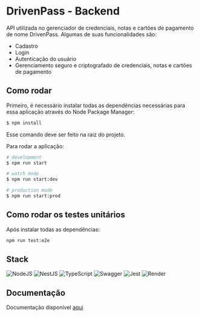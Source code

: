 # DrivenPass - Backend

API utilizada no gerenciador de credenciais, notas e cartões de pagamento de nome DrivenPass. Algumas de suas funcionalidades são:

- Cadastro
- Login
- Autenticação do usuário
- Gerenciamento seguro e criptografado de credenciais, notas e cartões de pagamento

## Como rodar

Primeiro, é necessário instalar todas as dependências necessárias para essa aplicação através do Node Package Manager:

```bash
$ npm install
```

Esse comando deve ser feito na raiz do projeto.

Para rodar a aplicação:

```bash
# development
$ npm run start

# watch mode
$ npm run start:dev

# production mode
$ npm run start:prod
```

## Como rodar os testes unitários

Após instalar todas as dependências:

```bash
npm run test:e2e
```
  
## Stack

![NodeJS](https://img.shields.io/badge/node.js-6DA55F?style=for-the-badge&logo=node.js&logoColor=white) ![NestJS](https://img.shields.io/badge/nestjs-%23E0234E.svg?style=for-the-badge&logo=nestjs&logoColor=white) ![TypeScript](https://img.shields.io/badge/typescript-%23007ACC.svg?style=for-the-badge&logo=typescript&logoColor=white) ![Swagger](https://img.shields.io/badge/-Swagger-%23Clojure?style=for-the-badge&logo=swagger&logoColor=white) ![Jest](https://img.shields.io/badge/-jest-%23C21325?style=for-the-badge&logo=jest&logoColor=white) ![Render](https://img.shields.io/badge/Render-%46E3B7.svg?style=for-the-badge&logo=render&logoColor=white)

## Documentação

Documentação disponível [aqui](https://drivenpass-amqn.onrender.com/api)
